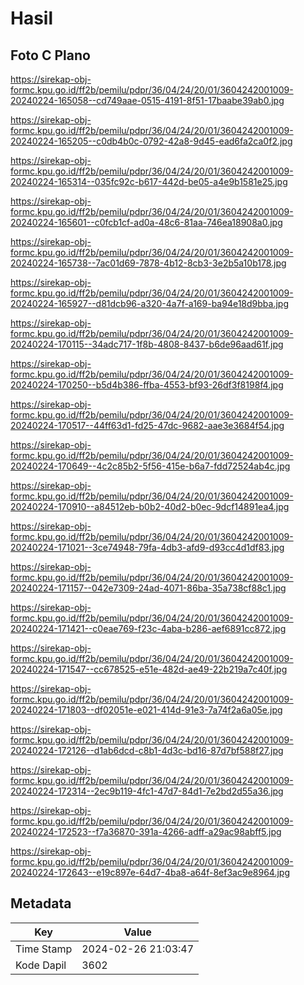 # Hasil

## Foto C Plano

https://sirekap-obj-formc.kpu.go.id/ff2b/pemilu/pdpr/36/04/24/20/01/3604242001009-20240224-165058--cd749aae-0515-4191-8f51-17baabe39ab0.jpg

https://sirekap-obj-formc.kpu.go.id/ff2b/pemilu/pdpr/36/04/24/20/01/3604242001009-20240224-165205--c0db4b0c-0792-42a8-9d45-ead6fa2ca0f2.jpg

https://sirekap-obj-formc.kpu.go.id/ff2b/pemilu/pdpr/36/04/24/20/01/3604242001009-20240224-165314--035fc92c-b617-442d-be05-a4e9b1581e25.jpg

https://sirekap-obj-formc.kpu.go.id/ff2b/pemilu/pdpr/36/04/24/20/01/3604242001009-20240224-165601--c0fcb1cf-ad0a-48c6-81aa-746ea18908a0.jpg

https://sirekap-obj-formc.kpu.go.id/ff2b/pemilu/pdpr/36/04/24/20/01/3604242001009-20240224-165738--7ac01d69-7878-4b12-8cb3-3e2b5a10b178.jpg

https://sirekap-obj-formc.kpu.go.id/ff2b/pemilu/pdpr/36/04/24/20/01/3604242001009-20240224-165927--d81dcb96-a320-4a7f-a169-ba94e18d9bba.jpg

https://sirekap-obj-formc.kpu.go.id/ff2b/pemilu/pdpr/36/04/24/20/01/3604242001009-20240224-170115--34adc717-1f8b-4808-8437-b6de96aad61f.jpg

https://sirekap-obj-formc.kpu.go.id/ff2b/pemilu/pdpr/36/04/24/20/01/3604242001009-20240224-170250--b5d4b386-ffba-4553-bf93-26df3f8198f4.jpg

https://sirekap-obj-formc.kpu.go.id/ff2b/pemilu/pdpr/36/04/24/20/01/3604242001009-20240224-170517--44ff63d1-fd25-47dc-9682-aae3e3684f54.jpg

https://sirekap-obj-formc.kpu.go.id/ff2b/pemilu/pdpr/36/04/24/20/01/3604242001009-20240224-170649--4c2c85b2-5f56-415e-b6a7-fdd72524ab4c.jpg

https://sirekap-obj-formc.kpu.go.id/ff2b/pemilu/pdpr/36/04/24/20/01/3604242001009-20240224-170910--a84512eb-b0b2-40d2-b0ec-9dcf14891ea4.jpg

https://sirekap-obj-formc.kpu.go.id/ff2b/pemilu/pdpr/36/04/24/20/01/3604242001009-20240224-171021--3ce74948-79fa-4db3-afd9-d93cc4d1df83.jpg

https://sirekap-obj-formc.kpu.go.id/ff2b/pemilu/pdpr/36/04/24/20/01/3604242001009-20240224-171157--042e7309-24ad-4071-86ba-35a738cf88c1.jpg

https://sirekap-obj-formc.kpu.go.id/ff2b/pemilu/pdpr/36/04/24/20/01/3604242001009-20240224-171421--c0eae769-f23c-4aba-b286-aef6891cc872.jpg

https://sirekap-obj-formc.kpu.go.id/ff2b/pemilu/pdpr/36/04/24/20/01/3604242001009-20240224-171547--cc678525-e51e-482d-ae49-22b219a7c40f.jpg

https://sirekap-obj-formc.kpu.go.id/ff2b/pemilu/pdpr/36/04/24/20/01/3604242001009-20240224-171803--df02051e-e021-414d-91e3-7a74f2a6a05e.jpg

https://sirekap-obj-formc.kpu.go.id/ff2b/pemilu/pdpr/36/04/24/20/01/3604242001009-20240224-172126--d1ab6dcd-c8b1-4d3c-bd16-87d7bf588f27.jpg

https://sirekap-obj-formc.kpu.go.id/ff2b/pemilu/pdpr/36/04/24/20/01/3604242001009-20240224-172314--2ec9b119-4fc1-47d7-84d1-7e2bd2d55a36.jpg

https://sirekap-obj-formc.kpu.go.id/ff2b/pemilu/pdpr/36/04/24/20/01/3604242001009-20240224-172523--f7a36870-391a-4266-adff-a29ac98abff5.jpg

https://sirekap-obj-formc.kpu.go.id/ff2b/pemilu/pdpr/36/04/24/20/01/3604242001009-20240224-172643--e19c897e-64d7-4ba8-a64f-8ef3ac9e8964.jpg


## Metadata

| Key        | Value               |
| ---------- | ------------------- |
| Time Stamp | 2024-02-26 21:03:47 |
| Kode Dapil | 3602                |



